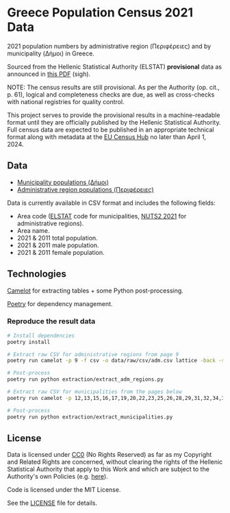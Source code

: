 # Greece Population Census 2021 Data

2021 population numbers by administrative region (Περιφέρειες) and by municipality (Δήμοι) in Greece.

Sourced from the Hellenic Statistical Authority (ELSTAT) **provisional** data as announced in [this PDF](https://www.statistics.gr/documents/20181/17776954/NWS_Census_results_BOOKLET_19072022_GR.pdf/e819abde-a3ae-2418-bb5a-1c5365310e3e?t=1658222922216) (sigh).

NOTE: The census results are still provisional. As per the Authority (op. cit., p. 61), logical and completeness checks are due, as well as cross-checks with national registries for quality control.

This project serves to provide the provisional results in a machine-readable format until they are officially published by the Hellenic Statistical Authority. Full census data are expected to be published in an appropriate technical format along with metadata at the [EU Census Hub](https://ec.europa.eu/CensusHub2/) no later than April 1, 2024.

## Data

* [Municipality populations (Δήμοι)](data/municipalities/populations.csv)
* [Administrative region populations (Περιφέρειες)](data/adm_regions/populations.csv)

Data is currently available in CSV format and includes the following fields:
* Area code ([ELSTAT](https://www.statistics.gr/statistics/-/publication/SKA01/-) code for municipalities, [NUTS2 2021](https://eur-lex.europa.eu/legal-content/EN/TXT/?qid=1571919890809&uri=CELEX:32019R1755) for administrative regions).
* Area name.
* 2021 & 2011 total population.
* 2021 & 2011 male population.
* 2021 & 2011 female population.

## Technologies

[Camelot](https://github.com/camelot-dev/camelot) for extracting tables + some Python post-processing.

[Poetry](https://python-poetry.org/) for dependency management.

### Reproduce the result data

```bash
# Install dependencies
poetry install

# Extract raw CSV for administrative regions from page 9
poetry run camelot -p 9 -f csv -o data/raw/csv/adm.csv lattice -back -shift "" -scale 60 data/raw/NWS_Census_results_BOOKLET_19072022_GR.pdf

# Post-process
poetry run python extraction/extract_adm_regions.py

# Extract raw CSV for municipalities from the pages below
poetry run camelot -p 12,13,15,16,17,19,20,22,23,25,26,28,29,31,32,34,35,37,38,39,41,42,43,44,46,47,49,50,51,52,53,55,56 -f csv -o data/raw/csv/mun.csv lattice -back -shift "" -scale 60 data/raw/NWS_Census_results_BOOKLET_19072022_GR.pdf

# Post-process
poetry run python extraction/extract_municipalities.py
```

## License

Data is licensed under [CC0](https://creativecommons.org/publicdomain/zero/1.0/legalcode) (No Rights Reserved) as far as my Copyright and Related Rights are concerned, without clearing the rights of the Hellenic Statistical Authority that apply to this Work and which are subject to the Authority's own Policies (e.g. [here](https://www.statistics.gr/documents/20181/1412103/Copyright_Reuse_Policy_GR.pdf/98190155-becf-45d1-9366-a157d44af50b)).

Code is licensed under the MIT License.

See the [LICENSE](LICENSE) file for details.
